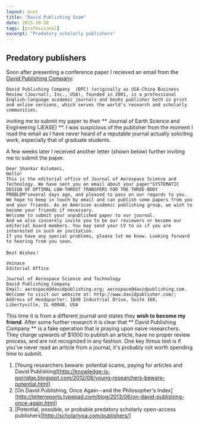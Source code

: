 ```yaml
---
layout: post
title: "David Publishing Scam"
date: 2015-10-28
tags: [professional]
excerpt: "Predatory scholarly publishers"
---
```


## Predatory publishers

Soon after presenting a conference paper I recieved an email from the [David Publishing Company][dpc]:

```
David Publishing Company  (DPC) (originally as USA-China Business Review (Journal), Inc., USA), founded in 2001, is a professional English-language academic journals and books publisher both in print and online versions, which serves the world's research and scholarly communities.

```

inviting me to submit my paper to their ** Journal of Earth Science and Engineering (JEASE) **.
I was suspicious of the publisher from the moment I read the email as I have never heard of a reputable journal actually soliciting work, especially that of graduate students. 

A few weeks later I received another letter (shown below) further inviting me to submit the paper.

```
Dear Shankar Kulumani,
Hello!
This is the editorial office of Journal of Aerospace Science and Technology. We have sent you an email about your paper"SYSTEMATIC DESIGN OF OPTIMAL LOW-THRUST TRANSFERS FOR THE THREE-BODY PROBLEM"several days ago, and pleased to pass on our regards to you. 
We hope to keep in touch by email and can publish some papers from you and your friends. As an American academic publishing group, we wish to become your friends if necessary.
Welcome to submit your unpublished paper to our journal.
And we also sincerely invite you to be our reviewers or become our editorial board members. You may send your CV to us if you are interested in such an invitation.
If you have any special problems, please let me know. Looking forward to hearing from you soon.
 
Best Wishes！
 
Veinace
Editorial Office
 
Journal of Aerospace Science and Technology
David Publishing Company
Email: aerospace@davidpublishing.org; aerospace@davidpublishing.com.
Welcome to visit our website at: http://www.davidpublisher.com/;
Address of Headquarter: 1840 Industrial Drive, Suite 160, Libertyville, IL 60048, USA
```

This time it is from a different journal and states they __wish to become my friend__. 
After some further research it is clear that ** David Publishing Company ** is a fake operation that is praying upon naive researchers.
They charge upwards of $1000 to publish an article, have no proper review process, and are not recognized in any fashion.
One key litmus test is if you've never read an article from a journal, it's probably not worth spending time to submit. 

1. [Young researchers beware: potential scams, paying for articles and David Publishing][http://knowledge-is-porridge.blogspot.com/2012/08/young-researchers-beware-potential.html]
2. [On David Publishing, Once Again--and the Philosopher's Index][http://leiterreports.typepad.com/blog/2013/06/on-david-publishing-once-again.html]
3. [Potential, possible, or probable predatory scholarly open-access publishers][http://scholarlyoa.com/publishers/]

[dpc]: http://www.davidpublisher.org/